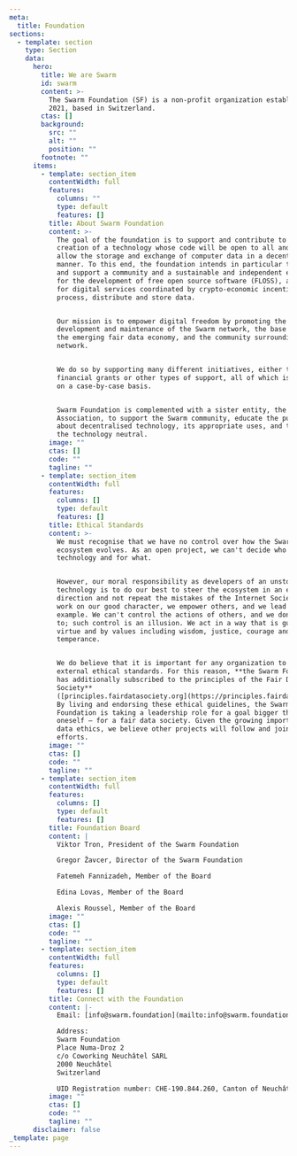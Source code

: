 ```yaml
---
meta:
  title: Foundation
sections:
  - template: section
    type: Section
    data:
      hero:
        title: We are Swarm
        id: swarm
        content: >-
          The Swarm Foundation (SF) is a non-profit organization established in
          2021, based in Switzerland.
        ctas: []
        background:
          src: ""
          alt: ""
          position: ""
        footnote: ""
      items:
        - template: section_item
          contentWidth: full
          features:
            columns: ""
            type: default
            features: []
          title: About Swarm Foundation
          content: >-
            The goal of the foundation is to support and contribute to the
            creation of a technology whose code will be open to all and will
            allow the storage and exchange of computer data in a decentralised
            manner. To this end, the foundation intends in particular to promote
            and support a community and a sustainable and independent ecosystem
            for the development of free open source software (FLOSS), allowing
            for digital services coordinated by crypto-economic incentives that
            process, distribute and store data.


            Our mission is to empower digital freedom by promoting the
            development and maintenance of the Swarm network, the base layer of
            the emerging fair data economy, and the community surrounding this
            network.


            We do so by supporting many different initiatives, either through
            financial grants or other types of support, all of which is assessed
            on a case-by-case basis.


            Swarm Foundation is complemented with a sister entity, the Swarm
            Association, to support the Swarm community, educate the public
            about decentralised technology, its appropriate uses, and to keep
            the technology neutral.
          image: ""
          ctas: []
          code: ""
          tagline: ""
        - template: section_item
          contentWidth: full
          features:
            columns: []
            type: default
            features: []
          title: Ethical Standards
          content: >-
            We must recognise that we have no control over how the Swarm
            ecosystem evolves. As an open project, we can't decide who uses this
            technology and for what.


            However, our moral responsibility as developers of an unstoppable
            technology is to do our best to steer the ecosystem in an ethical
            direction and not repeat the mistakes of the Internet Society. We
            work on our good character, we empower others, and we lead by
            example. We can't control the actions of others, and we don't want
            to; such control is an illusion. We act in a way that is guided by
            virtue and by values including wisdom, justice, courage and
            temperance.


            We do believe that it is important for any organization to apply
            external ethical standards. For this reason, **the Swarm Foundation
            has additionally subscribed to the principles of the Fair Data
            Society**
            ([principles.fairdatasociety.org](https://principles.fairdatasociety.org)).
            By living and endorsing these ethical guidelines, the Swarm
            Foundation is taking a leadership role for a goal bigger than
            oneself – for a fair data society. Given the growing importance of
            data ethics, we believe other projects will follow and join our
            efforts.
          image: ""
          ctas: []
          code: ""
          tagline: ""
        - template: section_item
          contentWidth: full
          features:
            columns: []
            type: default
            features: []
          title: Foundation Board
          content: |
            Viktor Tron, President of the Swarm Foundation

            Gregor Žavcer, Director of the Swarm Foundation

            Fatemeh Fannizadeh, Member of the Board

            Edina Lovas, Member of the Board

            Alexis Roussel, Member of the Board
          image: ""
          ctas: []
          code: ""
          tagline: ""
        - template: section_item
          contentWidth: full
          features:
            columns: []
            type: default
            features: []
          title: Connect with the Foundation
          content: |-
            Email: [info@swarm.foundation](mailto:info@swarm.foundation)

            Address:
            Swarm Foundation
            Place Numa-Droz 2
            c/o Coworking Neuchâtel SARL
            2000 Neuchâtel
            Switzerland

            UID Registration number: CHE-190.844.260, Canton of Neuchâtel
          image: ""
          ctas: []
          code: ""
          tagline: ""
      disclaimer: false
_template: page
---
```

